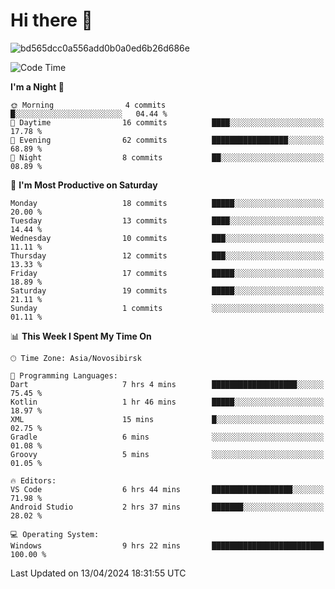 # Hi there 👋


![bd565dcc0a556add0b0a0ed6b26d686e](https://github.com/Netall0/Netall0/assets/113532176/3b1d4b44-6a21-4538-a6ec-2ba2a7c53f63)



<!--START_SECTION:waka-->
![Code Time](http://img.shields.io/badge/Code%20Time-212%20hrs%2033%20mins-blue)

**I'm a Night 🦉** 

```text
🌞 Morning                4 commits           █░░░░░░░░░░░░░░░░░░░░░░░░   04.44 % 
🌆 Daytime                16 commits          ████░░░░░░░░░░░░░░░░░░░░░   17.78 % 
🌃 Evening                62 commits          █████████████████░░░░░░░░   68.89 % 
🌙 Night                  8 commits           ██░░░░░░░░░░░░░░░░░░░░░░░   08.89 % 
```
📅 **I'm Most Productive on Saturday** 

```text
Monday                   18 commits          █████░░░░░░░░░░░░░░░░░░░░   20.00 % 
Tuesday                  13 commits          ████░░░░░░░░░░░░░░░░░░░░░   14.44 % 
Wednesday                10 commits          ███░░░░░░░░░░░░░░░░░░░░░░   11.11 % 
Thursday                 12 commits          ███░░░░░░░░░░░░░░░░░░░░░░   13.33 % 
Friday                   17 commits          █████░░░░░░░░░░░░░░░░░░░░   18.89 % 
Saturday                 19 commits          █████░░░░░░░░░░░░░░░░░░░░   21.11 % 
Sunday                   1 commits           ░░░░░░░░░░░░░░░░░░░░░░░░░   01.11 % 
```


📊 **This Week I Spent My Time On** 

```text
🕑︎ Time Zone: Asia/Novosibirsk

💬 Programming Languages: 
Dart                     7 hrs 4 mins        ███████████████████░░░░░░   75.45 % 
Kotlin                   1 hr 46 mins        █████░░░░░░░░░░░░░░░░░░░░   18.97 % 
XML                      15 mins             █░░░░░░░░░░░░░░░░░░░░░░░░   02.75 % 
Gradle                   6 mins              ░░░░░░░░░░░░░░░░░░░░░░░░░   01.08 % 
Groovy                   5 mins              ░░░░░░░░░░░░░░░░░░░░░░░░░   01.05 % 

🔥 Editors: 
VS Code                  6 hrs 44 mins       ██████████████████░░░░░░░   71.98 % 
Android Studio           2 hrs 37 mins       ███████░░░░░░░░░░░░░░░░░░   28.02 % 

💻 Operating System: 
Windows                  9 hrs 22 mins       █████████████████████████   100.00 % 
```


 Last Updated on 13/04/2024 18:31:55 UTC
<!--END_SECTION:waka-->


